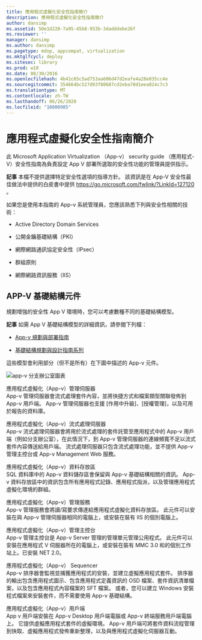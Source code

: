 ```yaml
---
title: 應用程式虛擬化安全性指南簡介
description: 應用程式虛擬化安全性指南簡介
author: dansimp
ms.assetid: 50e1d220-7a95-45b8-933b-3dadddebe26f
ms.reviewer: ''
manager: dansimp
ms.author: dansimp
ms.pagetype: mdop, appcompat, virtualization
ms.mktglfcycl: deploy
ms.sitesec: library
ms.prod: w10
ms.date: 08/30/2016
ms.openlocfilehash: 4b41c65c5ad753aa606d47d2eafe4a28e035cc4e
ms.sourcegitcommit: 354664bc527d93f80687cd2eba70d1eea024c7c3
ms.translationtype: MT
ms.contentlocale: zh-TW
ms.lasthandoff: 06/26/2020
ms.locfileid: "10800985"
---
```

# 應用程式虛擬化安全性指南簡介


此 Microsoft Application Virtualization （App-v） security guide （應用程式-V）安全性指南為負責設定 App V 部署所選取的安全性功能的管理員提供指示。

**記事** 本檔不提供選擇特定安全性選項的指導方針。 該資訊是在 App-V 安全性最佳做法中提供的白皮書中提供 <https://go.microsoft.com/fwlink/?LinkId=127120> 。

 

如果您是使用本指南的 App-v 系統管理員，您應該熟悉下列與安全性相關的技術：

-   Active Directory Domain Services

-   公開金鑰基礎結構（PKI）

-   網際網路通訊協定安全性（IPsec）

-   群組原則

-   網際網路資訊服務（IIS）

## APP-V 基礎結構元件


規劃增強的安全性 App V 環境時，您可以考慮數種不同的基礎結構模型。

**記事** 如需 App V 基礎結構模型的詳細資訊，請參閱下列檔：

-   [App-v 規劃與部署指南](https://go.microsoft.com/fwlink/?LinkId=122063)

-   [基礎結構規劃與設計指南系列](https://go.microsoft.com/fwlink/?LinkId=151986)

 

這些模型會利用部分（但不是所有）在下圖中描述的 App-v 元件。

![app-v 分支辦公室圖表](images/appvbranchoffices.gif)

<a href="" id="application-virtualization--app-v--management-server"></a>應用程式虛擬化（App-v）管理伺服器  
App-v 管理伺服器會流式處理套件內容，並將快捷方式和檔案類型關聯發佈到 App-v 用戶端。 App-v 管理伺服器也支援 [作用中升級]、[授權管理]，以及可用於報告的資料庫。

<a href="" id="application-virtualization--app-v--streaming-server"></a>應用程式虛擬化（App-v）流式處理伺服器  
App-v 流式處理伺服器會將用於流式處理的套件託管至應用程式中的 App-v 用戶端（例如分支辦公室），在此情況下，到 App-v 管理伺服器的連線頻寬不足以流式套件內容傳送給用戶端。 流式處理伺服器只包含流式處理功能，並不提供 App-v 管理主控台或 App-v Management Web 服務。

<a href="" id="application-virtualization--app-v--data-store"></a>應用程式虛擬化（App-v）資料存放區  
SQL 資料庫中的 App-v 資料儲存區會保留與 App-v 基礎結構相關的資訊。 App-v 資料存放區中的資訊包含所有應用程式記錄、應用程式指派，以及管理應用程式虛擬化環境的群組。

<a href="" id="application-virtualization--app-v--management-service"></a>應用程式虛擬化（App-v）管理服務  
App-v 管理服務會將讀/寫要求傳達給應用程式虛擬化資料存放區。 此元件可以安裝在與 App-v 管理伺服器相同的電腦上，或安裝在裝有 IIS 的個別電腦上。

<a href="" id="application-virtualization--app-v--management-console"></a>應用程式虛擬化（App-v）管理主控台  
App-v 管理主控台是 App-v Server 管理的管理單元管理公用程式。 此元件可以安裝在應用程式 V 伺服器所在的電腦上，或安裝在裝有 MMC 3.0 和的個別工作站上。已安裝 NET 2.0。

<a href="" id="application-virtualization--app-v--sequencer"></a>應用程式虛擬化（App-v） Sequencer  
App-v 排序器會監視並捕獲應用程式的安裝，並建立虛擬應用程式套件。 排序器的輸出包含應用程式圖示、包含應用程式定義資訊的 OSD 檔案、套件資訊清單檔案，以及包含應用程式內容檔案的 SFT 檔案。 或者，您可以建立 Windows 安裝程式檔案來安裝套件，而不需要使用 App-v 基礎結構。

<a href="" id="application-virtualization--app-v--client"></a>應用程式虛擬化（App-v）用戶端  
App v 用戶端安裝在 App-v Desktop 用戶端電腦或 App-v 終端服務用戶端電腦上。 它提供虛擬應用程式套件的虛擬環境。 App-v 用戶端可將套件資料流程管理到快取、虛擬應用程式發佈重新整理，以及與應用程式虛擬化伺服器互動。

 

 





